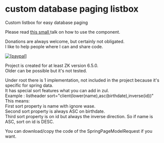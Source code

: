 # custom database paging listbox
Custom listbox for easy database paging

Please read [this small ](http://books.zkoss.org/wiki/Small_Talks/2015/December/custom_database_paging_listbox)talk on how to use the component.

Donations are always welcome, but certainly not obligated.<br/>
I like to help people where I can and share code.<br/>

<a href="https://www.paypal.com/cgi-bin/webscr?cmd=_donations&amp;business=WE5GFT33ZPFJW&amp;item_name=open-source&amp;item_number=custom_database_paging_listbox&amp;currency_code=EUR&amp;bn=PP%2dDonationsBF%3abtn_donate_LG%2egif%3aNonHosted"><img src="https://www.paypalobjects.com/en_US/i/btn/btn_donate_LG.gif" alt="[paypal]" /></a> 

Project is created for at least ZK version 6.5.0.<br/>
Older can be possible but it's not tested.<br/>

Under root there is 1 implementation, not included in the project because it's specific for spring data.<br/>
It has special sort features what you can add in zul.<br/>
Example : listheader sort="client(lower(name),asc(birthdate),inverse(id))"<br/>
This means:<br/>
First sort property is name with ignore wase.<br/>
Second sort property is always ASC on birthdate.<br/>
Third sort property is on id but always the inverse direction.  So if name is ASC, sort on id is DESC.<br/>

You can download/copy the code of the SpringPageModelRequest if you want.<br/>


